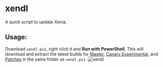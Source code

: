 # xendl
A quick script to update Xenia.

## Usage:
Download `xendl.ps1`, right click it and **Run with PowerShell**.
This will download and extract the latest builds for [Master](https://github.com/xenia-project/xenia "Master"), [Canary Experimental](https://github.com/xenia-canary/xenia-canary "Canary Experimental"), and [Patches](https://github.com/xenia-canary/game-patches "Patches") in the same folder as `xendl.ps1`.
![xendl](https://user-images.githubusercontent.com/31154606/156944664-0fd30b46-3568-4f27-b0ce-5f1196fb1985.png)
